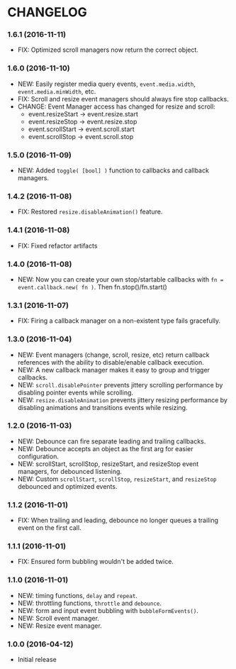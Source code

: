 # CHANGELOG

### 1.6.1 (2016-11-11)

- FIX: Optimized scroll managers now return the correct object.

### 1.6.0 (2016-11-10)

- NEW: Easily register media query events, `event.media.width`, `event.media.minWidth`, etc.
- FIX: Scroll and resize event managers should always fire stop callbacks.
- CHANGE: Event Manager access has changed for resize and scroll: 
  - event.resizeStart -> event.resize.start
  - event.resizeStop  -> event.resize.stop
  - event.scrollStart -> event.scroll.start
  - event.scrollStop  -> event.scroll.stop

### 1.5.0 (2016-11-09)

- NEW: Added `toggle( [bool] )` function to callbacks and callback managers.

### 1.4.2 (2016-11-08)

- FIX: Restored `resize.disableAnimation()` feature.

### 1.4.1 (2016-11-08)

- FIX: Fixed refactor artifacts

### 1.4.0 (2016-11-08)

- NEW: Now you can create your own stop/startable callbacks with `fn = event.callback.new( fn )`. Then fn.stop()/fn.start()

### 1.3.1 (2016-11-07)

- FIX: Firing a callback manager on a non-existent type fails gracefully.

### 1.3.0 (2016-11-04)

- NEW: Event managers (change, scroll, resize, etc) return callback references with the ability to
    disable/enable callback execution.
- NEW: A new callback manager makes it easy to group and trigger callbacks.
- NEW: `scroll.disablePointer` prevents jittery scrolling performance by disabling pointer events while scrolling.
- NEW: `resize.disableAnimation` prevents jittery resizing performance by disabling animations and transitions events while resizing.

### 1.2.0 (2016-11-03)

- NEW: Debounce can fire separate leading and trailing callbacks.
- NEW: Debounce accepts an object as the first arg for easier configuration.
- NEW: scrollStart, scrollStop, resizeStart, and resizeStop event managers, for debounced listening.
- NEW: Custom `scrollStart`, `scrollStop`, `resizeStart`, and `resizeStop` debounced and optimized events.

### 1.1.2 (2016-11-01)

- FIX: When trailing and leading, debounce no longer queues a trailing event on the first call.

### 1.1.1 (2016-11-01)

- FIX: Ensured form bubbling wouldn't be added twice.

### 1.1.0 (2016-11-01)

- NEW: timing functions, `delay` and `repeat`.
- NEW: throttling functions, `throttle` and `debounce`.
- NEW: form and input event bubbling with `bubbleFormEvents()`.
- NEW: Scroll event manager.
- NEW: Resize event manager.

### 1.0.0 (2016-04-12)

- Initial release
